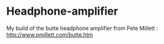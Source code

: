 # Headphone-amplifier

My build of the butte headphone amplifier from Pete Millett : http://www.pmillett.com/butte.htm
